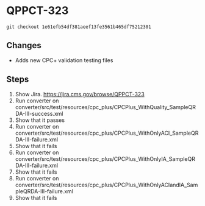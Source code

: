 # QPPCT-323

`git checkout 1e61efb54df381aeef13fe3561b465df75212301`

## Changes
- Adds new CPC+ validation testing files

## Steps
1. Show Jira.  https://jira.cms.gov/browse/QPPCT-323
1. Run converter on converter/src/test/resources/cpc_plus/CPCPlus_WithQuality_SampleQRDA-III-success.xml
1. Show that it passes
1. Run converter on converter/src/test/resources/cpc_plus/CPCPlus_WithOnlyACI_SampleQRDA-III-failure.xml
1. Show that it fails
1. Run converter on converter/src/test/resources/cpc_plus/CPCPlus_WithOnlyIA_SampleQRDA-III-failure.xml
1. Show that it fails
1. Run converter on converter/src/test/resources/cpc_plus/CPCPlus_WithOnlyACIandIA_SampleQRDA-III-failure.xml
1. Show that it fails